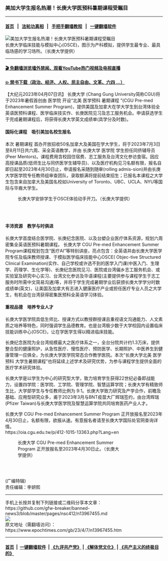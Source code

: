 ### 美加大学生报名热潮！长庚大学医预科暑期课程受瞩目
------------------------

#### [首页](https://github.com/gfw-breaker/banned-news3/blob/master/README.md) &nbsp;&nbsp;|&nbsp;&nbsp; [法轮功真相](https://github.com/begood0513/basic/blob/master/README.md)  &nbsp;&nbsp;|&nbsp;&nbsp; [手把手翻墙教程](https://github.com/gfw-breaker/guides/wiki)  &nbsp;&nbsp;|&nbsp;&nbsp; [一键翻墙软件](https://github.com/gfw-breaker/nogfw/blob/master/README.md)  



<div><img alt="美加大学生报名热潮！长庚大学医预科暑期课程受瞩目" class="attachment-djy_600_400 size-djy_600_400 wp-post-image" src="https://i.epochtimes.com/assets/uploads/2023/04/id13967461-9f389898ececd1d53c9a633ae020c4e3-600x400.jpg"/>
<div class="caption">
 长庚大学临床技能与模拟中心(OSCE)，图示为产科模拟，提供学生最专业、最具临场感的学习场所。（长庚大学提供）
</div></div><hr/>

#### [ 🎬  免翻墙浏览墙外禁闻、观看YouTube热门视频及电视直播](https://github.com/gfw-breaker/HelloWorld)

#### [ 💥  禁书下载（政治、经济、人权、民主自由、文革、六四 ...）](https://github.com/gfw-breaker/books/blob/master/README.md)

<div><p>
 【大纪元2023年04月07日讯】
 <ok href="https://www.epochtimes.com/gb/tag/%E9%95%BF%E5%BA%9A%E5%A4%A7%E5%AD%A6.html">
  长庚大学
 </ok>
 (Chang Gung University简称CGU)将于2023年暑假首创由
 <ok href="https://www.epochtimes.com/gb/tag/%E5%8C%BB%E5%AD%A6%E9%99%A2.html">
  医学院
 </ok>
 开设“北美
 <ok href="https://www.epochtimes.com/gb/tag/%E5%8C%BB%E5%AD%A6%E9%A2%84%E7%A7%91.html">
  医学预科
 </ok>
 <ok href="https://www.epochtimes.com/gb/tag/%E6%9A%91%E6%9C%9F%E8%AF%BE%E7%A8%8B.html">
  暑期课程
 </ok>
 ”(CGU Pre-med Enhancement Summer Program)，提供美国及加拿大在学大学生到台湾体验全英语医预科课程、医学临床技实作、长庚医院见习及志工服务机会。申请获选学生于完成暑期课程后，将获得长庚大学英文成绩单(具学分及时数)。
</p>
<h4>
 国际化课程　吸引美加名校生报名
</h4>
<p>
 本次
 <ok href="https://www.epochtimes.com/gb/tag/%E6%9A%91%E6%9C%9F%E8%AF%BE%E7%A8%8B.html">
  暑期课程
 </ok>
 首办开放招收50名加拿大及美国在学大学生，将于2023年7月3日至8月11日共六周、采全英语教学，并由
 <ok href="https://www.epochtimes.com/gb/tag/%E9%95%BF%E5%BA%9A%E5%A4%A7%E5%AD%A6.html">
  长庚大学
 </ok>
 <ok href="https://www.epochtimes.com/gb/tag/%E5%8C%BB%E5%AD%A6%E9%99%A2.html">
  医学院
 </ok>
 学生担任同侪辅导员(Peer Mentors)。课程费用含校园住宿费、志工服务及台湾文化参访食宿。因应高授课品质(低师生比与同侪医学生辅导员)、以及医疗机构见习名额有限，报名自即日起至2023年4月30日止，申请报名采随到随审(rolling admis-sion)并由长庚大学医学院专任教师组审查团队，录取额满将提前结束招生；已报名本课程之大学生包含来自加拿大及美国名校如University of Toronto、UBC、UCLA、NYU等国际与华裔大学生。
</p>
<figure aria-describedby="caption-attachment-13967465" class="wp-caption aligncenter" id="attachment_13967465" style="width: 600px">
 <ok href="https://i.epochtimes.com/assets/uploads/2023/04/id13967465-75d543f60fc114494b7ef89e5b75d1f4.jpg" target="_blank">
  <img alt="" class="size-large wp-image-13967465" src="https://i.epochtimes.com/assets/uploads/2023/04/id13967465-75d543f60fc114494b7ef89e5b75d1f4-600x450.jpg"/>
 </ok>
 <br/><figcaption class="wp-caption-text" id="caption-attachment-13967465">
  长庚大学安排学生于OSCE体验动手开刀。（长庚大学提供）
 </figcaption><br/>
</figure><br/>
<h4>
 丰沛资源　教学与时俱进
</h4>
<p>
 长庚大学首度结合医学院、长庚纪念医院、以及台塑企业医疗体系资源，规划六周密集全英语医预科暑期课程。 长庚大学 CGU Pre-med Enhancement Summer Program课程规划包含“医疗AI”等特别讲座，亮点包含：全英语并由长庚大学医学院专任及临床教师授课、于模拟医学临床技能中心OSCE( Objec-tive Structured Clinical Examination)实作、自己学校或许选不到的医学入门课(中医入门、生理学、药理学、生化学等)、长庚纪念医院见习、医院或台湾偏乡志工服务机会、或实验室及研究中心实习、台湾文化参访及华语课程(主要提供参与课程学生于志工服务时所需中文简易沟通)等，并将于学生完成暑期学业后获颁长庚大学学分时数成绩单(英文)，让美国及加拿大有志进入健康医疗产业或担任医疗专业人员之大学生，有机会在台湾获得密集医预科全英语学习体验。
</p>
<h4>
 重视品德　培养专业人才
</h4>
<p>
 长庚大学医学院具低生师比、授课方式以教授群授课且重视语文沟通能力、人文素质之培养等特色，同时强调学生品德教育。也是台湾极少数于大学校园内设置临床技能训练中心(OSCE)，让在学医学生得以精进临床技能。
</p>
<p>
 长庚纪念医院为全台湾规模最大之医疗体系之一，全台分院共计约1.3万床，提供整合型的健康照护，从急性医疗、慢性医疗、预防医学、长期照护、中医养生到健康管理一应俱全，为长庚大学医学院常态合作教学医院。本次“长庚大学北美
 <ok href="https://www.epochtimes.com/gb/tag/%E5%8C%BB%E5%AD%A6%E9%A2%84%E7%A7%91.html">
  医学预科
 </ok>
 大学生暑期课程”也将延续上述学术及研究优势，为参与课程学生提供全面的医疗学术研究体验。
</p>
<p>
 长庚大学是以学生为中心的研究型大学，致力培育学生获得22世纪必备即战能力，设置四学院：医学院、工学院、管理学院、智慧运算学院；长庚大学有精致师生比，大学部学生与专任教师比例为 9:1。长庚大学致力研究及产学合作，前瞻及基础、应用型研究众多，甫于2023年3月与BNT疫苗大厂辉瑞签约，由台湾辉瑞 (Pfizer Taiwan)与长庚大学医学院及智慧运算学院共同培育医药产业人才。
</p>
<p>
 长庚大学 CGU Pre-med Enhancement Summer Program 正开放报名至2023年4月30日止，名额有限，欲报从速。有意报名者请至长庚大学国际处官网查询详情。
 <br/>
 <ok href="https://oia.cgu.edu.tw/p/412-1015-13363.php?Lang=en" rel="noopener noreferrer" target="_blank">
  https://oia.cgu.edu.tw/p/412-1015-13363.php?Lang=en
 </ok>
</p>
<figure aria-describedby="caption-attachment-13967468" class="wp-caption aligncenter" id="attachment_13967468" style="width: 338px">
 <ok href="https://i.epochtimes.com/assets/uploads/2023/04/id13967468-94e3a085cbc38188589390648408c8a7.png" target="_blank">
  <img alt="" class="wp-image-13967468" src="https://i.epochtimes.com/assets/uploads/2023/04/id13967468-94e3a085cbc38188589390648408c8a7-600x600.png"/>
 </ok>
 <br/><figcaption class="wp-caption-text" id="caption-attachment-13967468">
  长庚大学 CGU Pre-med Enhancement Summer Program 正开放报名至2023年4月30日止。（长庚大学提供）
 </figcaption><br/>
</figure><br/>
<p>
 (广编特辑)
 <br/>
 责任编辑：李妍熙
</p>
</div>
<hr/>
手机上长按并复制下列链接或二维码分享本文章：<br/>
https://github.com/gfw-breaker/banned-news3/blob/master/pages/nsc412/n13967455.md <br/>
<a href='https://github.com/gfw-breaker/banned-news3/blob/master/pages/nsc412/n13967455.md'><img src='https://github.com/gfw-breaker/banned-news3/blob/master/pages/nsc412/n13967455.md.png'/></a> <br/>
原文地址（需翻墙访问）：https://www.epochtimes.com/gb/23/4/7/n13967455.htm


------------------------
#### [首页](https://github.com/gfw-breaker/banned-news3/blob/master/README.md) &nbsp;|&nbsp; [一键翻墙软件](https://github.com/gfw-breaker/nogfw/blob/master/README.md) &nbsp;| [《九评共产党》](https://github.com/gfw-breaker/9ping.md/blob/master/README.md#九评之一评共产党是什么) | [《解体党文化》](https://github.com/gfw-breaker/jtdwh.md/blob/master/README.md) | [《共产主义的终极目的》](https://github.com/gfw-breaker/gczydzjmd.md/blob/master/README.md)


<img src='http://gfw-breaker.win/banned-news3/pages/nsc412/n13967455.md' width='0px' height='0px'/>